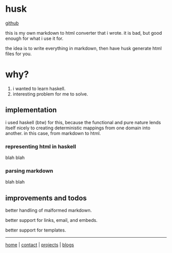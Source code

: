 # husk 

[github](https://github.com/samlyme/husk)

this is my own markdown to html converter that i wrote. it is bad, but good enough for what i use it for. 

the idea is to write everything in markdown, then have husk generate html files for you. 

# why?

1. i wanted to learn haskell.
2. interesting problem for me to solve.

## implementation

i used haskell (btw) for this, because the functional and pure nature lends itself nicely to creating deterministic mappings from one domain into another. in this case, from markdown to html.  

### representing html in haskell

blah blah

### parsing markdown

blah blah

## improvements and todos

better handling of malformed markdown.

better support for links, email, and embeds.

better support for templates.

---

[home](/index.html) | [contact](/contact.html) | [projects](/projects/index.html) | [blogs](/blogs/index.html)
